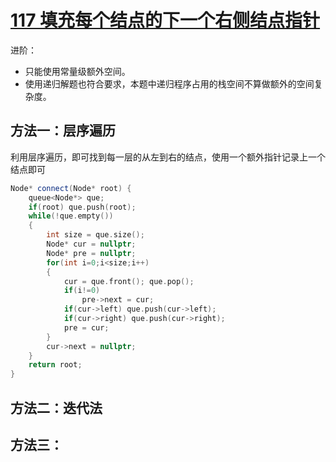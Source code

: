 
# [117 填充每个结点的下一个右侧结点指针](https://leetcode.cn/problems/populating-next-right-pointers-in-each-node-ii/)

进阶：
- 只能使用常量级额外空间。
- 使用递归解题也符合要求，本题中递归程序占用的栈空间不算做额外的空间复杂度。

## 方法一：层序遍历

利用层序遍历，即可找到每一层的从左到右的结点，使用一个额外指针记录上一个结点即可

```cpp
Node* connect(Node* root) {
    queue<Node*> que;
    if(root) que.push(root);
    while(!que.empty())
    {
        int size = que.size();
        Node* cur = nullptr;
        Node* pre = nullptr;
        for(int i=0;i<size;i++)
        {
            cur = que.front(); que.pop();
            if(i!=0)
                pre->next = cur;
            if(cur->left) que.push(cur->left);
            if(cur->right) que.push(cur->right);
            pre = cur;
        }
        cur->next = nullptr;
    }
    return root;
}
```

## 方法二：迭代法



## 方法三：





